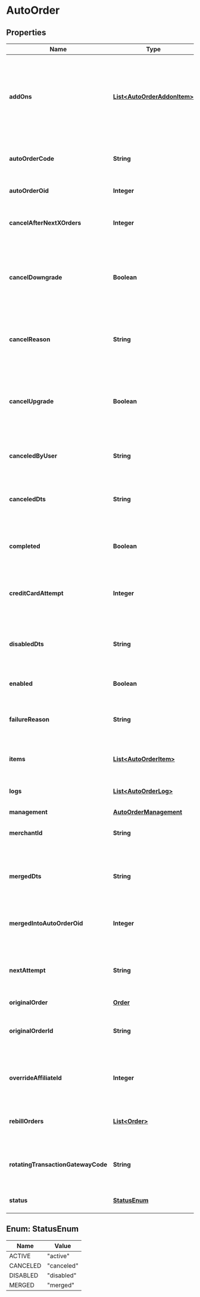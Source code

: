 
# AutoOrder

## Properties
Name | Type | Description | Notes
------------ | ------------- | ------------- | -------------
**addOns** | [**List&lt;AutoOrderAddonItem&gt;**](AutoOrderAddonItem.md) | Array of addon objects instructing which items to add to auto order and how many times they should be added. |  [optional]
**autoOrderCode** | **String** | Unique code assigned to this auto order |  [optional]
**autoOrderOid** | **Integer** | Auto order object identifier |  [optional]
**cancelAfterNextXOrders** | **Integer** | Cancel this auto order after X additional rebills |  [optional]
**cancelDowngrade** | **Boolean** | True if the auto order was canceled because the customer purchased a downgrade item |  [optional]
**cancelReason** | **String** | The reason this auto order was canceled by either merchant or customer |  [optional]
**cancelUpgrade** | **Boolean** | True if the auto order was canceled because the customer purchased an upgrade item |  [optional]
**canceledByUser** | **String** | The user that canceled the auto order |  [optional]
**canceledDts** | **String** | The date/time that the auto order was canceled |  [optional]
**completed** | **Boolean** | True if the auto order ran successfully to completion |  [optional]
**creditCardAttempt** | **Integer** | The number of credit card attempts that have taken place |  [optional]
**disabledDts** | **String** | The date/time the auto order was disabled due to failed rebills |  [optional]
**enabled** | **Boolean** | True if this auto order is enabled |  [optional]
**failureReason** | **String** | The reason this auto order failed during the last rebill attempt |  [optional]
**items** | [**List&lt;AutoOrderItem&gt;**](AutoOrderItem.md) | The items that are setup to rebill |  [optional]
**logs** | [**List&lt;AutoOrderLog&gt;**](AutoOrderLog.md) | Logs associated with this auto order |  [optional]
**management** | [**AutoOrderManagement**](AutoOrderManagement.md) |  |  [optional]
**merchantId** | **String** | UltraCart merchant ID owning this order |  [optional]
**mergedDts** | **String** | The date/time the auto order was merged into another auto order |  [optional]
**mergedIntoAutoOrderOid** | **Integer** | The auto order that this auto order was merged into |  [optional]
**nextAttempt** | **String** | The next time that the auto order will be attempted for processing |  [optional]
**originalOrder** | [**Order**](Order.md) |  |  [optional]
**originalOrderId** | **String** | The original order id that this auto order is associated with. |  [optional]
**overrideAffiliateId** | **Integer** | Override the affiliate id given credit for rebills of this auto order |  [optional]
**rebillOrders** | [**List&lt;Order&gt;**](Order.md) | Rebill orders that have taken place on this auto order |  [optional]
**rotatingTransactionGatewayCode** | **String** | The RTG code associated with this order for future rebills |  [optional]
**status** | [**StatusEnum**](#StatusEnum) | The status of the auto order |  [optional]


<a name="StatusEnum"></a>
## Enum: StatusEnum
Name | Value
---- | -----
ACTIVE | &quot;active&quot;
CANCELED | &quot;canceled&quot;
DISABLED | &quot;disabled&quot;
MERGED | &quot;merged&quot;



